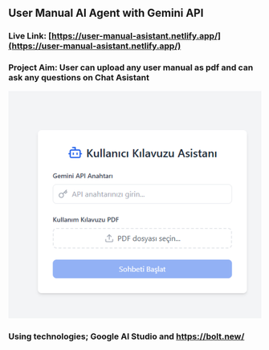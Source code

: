 ## User Manual AI Agent with Gemini API
### Live Link: [https://user-manual-asistant.netlify.app/](https://user-manual-asistant.netlify.app/)
### Project Aim: User can upload any user manual as pdf and can ask any questions on Chat Asistant

![alt text](user_manual_ai_agent.png)

### Using technologies; Google AI Studio and https://bolt.new/

